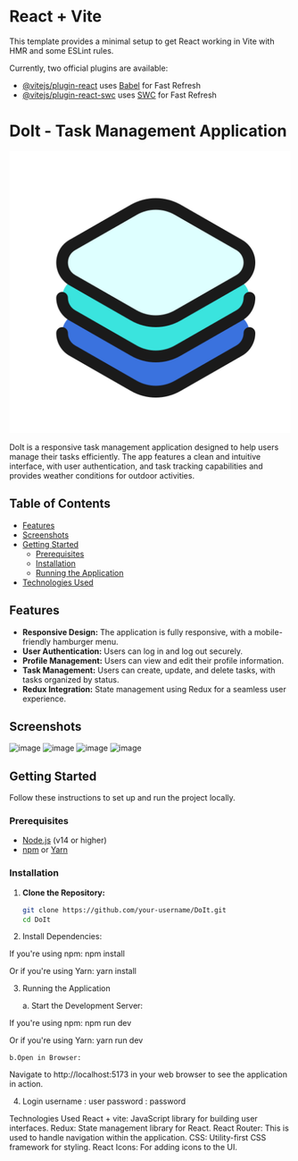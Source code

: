# React + Vite

This template provides a minimal setup to get React working in Vite with HMR and some ESLint rules.

Currently, two official plugins are available:

- [@vitejs/plugin-react](https://github.com/vitejs/vite-plugin-react/blob/main/packages/plugin-react/README.md) uses [Babel](https://babeljs.io/) for Fast Refresh
- [@vitejs/plugin-react-swc](https://github.com/vitejs/vite-plugin-react-swc) uses [SWC](https://swc.rs/) for Fast Refresh



# DoIt - Task Management Application

![DoIt Logo](./src/assets/app.png)

DoIt is a responsive task management application designed to help users manage their tasks efficiently. The app features a clean and intuitive interface, with user authentication, and task tracking capabilities and provides weather conditions for outdoor activities.

## Table of Contents

- [Features](#features)
- [Screenshots](#screenshots)
- [Getting Started](#getting-started)
  - [Prerequisites](#prerequisites)
  - [Installation](#installation)
  - [Running the Application](#running-the-application)
- [Technologies Used](#technologies-used)


## Features

- **Responsive Design:** The application is fully responsive, with a mobile-friendly hamburger menu.
- **User Authentication:** Users can log in and log out securely.
- **Profile Management:** Users can view and edit their profile information.
- **Task Management:** Users can create, update, and delete tasks, with tasks organized by status.
- **Redux Integration:** State management using Redux for a seamless user experience.

## Screenshots

![image](https://github.com/user-attachments/assets/678a8197-f40e-4d52-8092-1e575a557986)
![image](https://github.com/user-attachments/assets/e31b423a-9b1b-4222-8da4-9b6b5eb40041)
![image](https://github.com/user-attachments/assets/51d856ea-a095-4a62-a80b-f1c8c1b6facb)
![image](https://github.com/user-attachments/assets/bc7dbd5d-5322-4f14-bd47-1b89ce00b3dd)

 
## Getting Started

Follow these instructions to set up and run the project locally.

### Prerequisites

- [Node.js](https://nodejs.org/en/download/) (v14 or higher)
- [npm](https://www.npmjs.com/get-npm) or [Yarn](https://yarnpkg.com/getting-started/install)

### Installation

1. **Clone the Repository:**

   ```bash
   git clone https://github.com/your-username/DoIt.git
   cd DoIt
2. Install Dependencies:

If you're using npm:  npm install

Or if you're using Yarn: yarn install

3.  Running the Application
   
    a. Start the Development Server:

If you're using npm:  npm run dev

Or if you're using Yarn: yarn run dev

    b.Open in Browser:

Navigate to http://localhost:5173 in your web browser to see the application in action.

4. Login
   username : user
   password : password

Technologies Used
React + vite: JavaScript library for building user interfaces.
Redux: State management library for React.
React Router: This is used to handle navigation within the application.
CSS: Utility-first CSS framework for styling.
React Icons: For adding icons to the UI.
